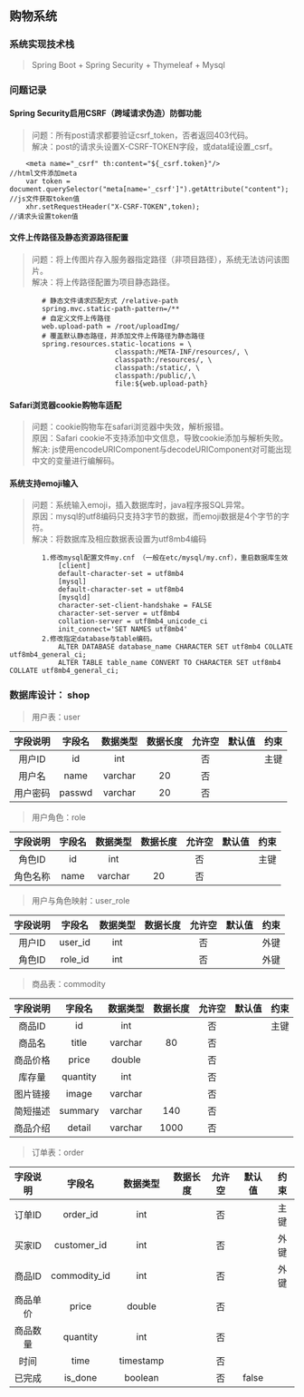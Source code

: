 ## 购物系统

### 系统实现技术栈  
> Spring Boot + Spring Security + Thymeleaf + Mysql  


### 问题记录  
#### Spring Security启用CSRF（跨域请求伪造）防御功能  
> 问题：所有post请求都要验证csrf_token，否者返回403代码。  
> 解决：post的请求头设置X-CSRF-TOKEN字段，或data域设置_csrf。 

        <meta name="_csrf" th:content="${_csrf.token}"/>                                    //html文件添加meta
        var token = document.querySelector("meta[name='_csrf']").getAttribute("content");   //js文件获取token值
        xhr.setRequestHeader("X-CSRF-TOKEN",token);                                         //请求头设置token值

#### 文件上传路径及静态资源路径配置  
> 问题：将上传图片存入服务器指定路径（非项目路径），系统无法访问该图片。  
> 解决：将上传路径配置为项目静态路径。  

            # 静态文件请求匹配方式 /relative-path
            spring.mvc.static-path-pattern=/**
            # 自定义文件上传路径
            web.upload-path = /root/uploadImg/
            # 覆盖默认静态路径，并添加文件上传路径为静态路径
            spring.resources.static-locations = \
                              classpath:/META-INF/resources/, \
                              classpath:/resources/, \
                              classpath:/static/, \
                              classpath:/public/,\
                              file:${web.upload-path}

#### Safari浏览器cookie购物车适配  
> 问题：cookie购物车在safari浏览器中失效，解析报错。  
> 原因：Safari cookie不支持添加中文信息，导致cookie添加与解析失败。  
> 解决: js使用encodeURIComponent与decodeURIComponent对可能出现中文的变量进行编解码。  


#### 系统支持emoji输入
> 问题：系统输入emoji，插入数据库时，java程序报SQL异常。  
> 原因：mysql的utf8编码只支持3字节的数据，而emoji数据是4个字节的字符。  
> 解决：将数据库及相应数据表设置为utf8mb4编码   

            1.修改mysql配置文件my.cnf （一般在etc/mysql/my.cnf），重启数据库生效
                [client]
                default-character-set = utf8mb4
                [mysql]
                default-character-set = utf8mb4
                [mysqld]
                character-set-client-handshake = FALSE
                character-set-server = utf8mb4
                collation-server = utf8mb4_unicode_ci
                init_connect='SET NAMES utf8mb4'
            2.修改指定database与table编码。
                ALTER DATABASE database_name CHARACTER SET utf8mb4 COLLATE utf8mb4_general_ci;  
                ALTER TABLE table_name CONVERT TO CHARACTER SET utf8mb4 COLLATE utf8mb4_general_ci;  
















### 数据库设计： shop
>用户表：user

|字段说明|字段名|数据类型|数据长度|允许空|默认值|约束|
|:----:|:---:|:----:|:-----:|:---:|:---:|:---:|
|用户ID|id|int||否||主键|
|用户名|name|varchar|20|否|||
|用户密码|passwd|varchar|20|否|||

>用户角色：role

|字段说明|字段名|数据类型|数据长度|允许空|默认值|约束|
|:----:|:---:|:----:|:-----:|:---:|:---:|:---:|
|角色ID|id|int||否||主键|
|角色名称|name|varchar|20|否|||

>用户与角色映射：user_role

|字段说明|字段名|数据类型|数据长度|允许空|默认值|约束|
|:----:|:---:|:----:|:-----:|:---:|:---:|:---:|
|用户ID|user_id|int||否||外键|
|角色ID|role_id|int||否||外键|

>商品表：commodity

|字段说明|字段名|数据类型|数据长度|允许空|默认值|约束|
|:----:|:---:|:----:|:-----:|:---:|:---:|:---:|
|商品ID|id|int||否||主键|
|商品名|title|varchar|80|否|||
|商品价格|price|double||否|||
|库存量|quantity|int||否|||
|图片链接|image|varchar||否|||
|简短描述|summary|varchar|140|否|||
|商品介绍|detail|varchar|1000|否|||

>订单表：order

|字段说明|字段名|数据类型|数据长度|允许空|默认值|约束|
|:----:|:---:|:----:|:-----:|:---:|:---:|:---:|
|订单ID|order_id|int||否||主键|
|买家ID|customer_id|int||否||外键|
|商品ID|commodity_id|int||否||外键|
|商品单价|price|double||否|||
|商品数量|quantity|int||否|||
|时间|time|timestamp||否|||
|已完成|is_done|boolean||否|false||

